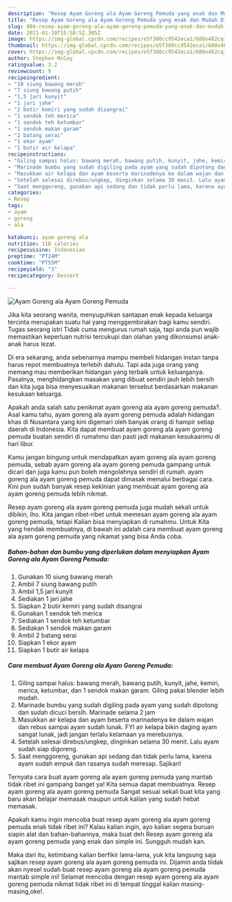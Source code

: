 ```yaml
---
description: "Resep Ayam Goreng ala Ayam Goreng Pemuda yang enak dan Mudah Dibuat"
title: "Resep Ayam Goreng ala Ayam Goreng Pemuda yang enak dan Mudah Dibuat"
slug: 984-resep-ayam-goreng-ala-ayam-goreng-pemuda-yang-enak-dan-mudah-dibuat
date: 2021-01-10T15:58:52.385Z
image: https://img-global.cpcdn.com/recipes/e5f380cc9542eca1/680x482cq70/ayam-goreng-ala-ayam-goreng-pemuda-foto-resep-utama.jpg
thumbnail: https://img-global.cpcdn.com/recipes/e5f380cc9542eca1/680x482cq70/ayam-goreng-ala-ayam-goreng-pemuda-foto-resep-utama.jpg
cover: https://img-global.cpcdn.com/recipes/e5f380cc9542eca1/680x482cq70/ayam-goreng-ala-ayam-goreng-pemuda-foto-resep-utama.jpg
author: Stephen McCoy
ratingvalue: 3.2
reviewcount: 9
recipeingredient:
- "10 siung bawang merah"
- "7 siung bawang putih"
- "1,5 jari kunyit"
- "1 jari jahe"
- "2 butir kemiri yang sudah disangrai"
- "1 sendok teh merica"
- "1 sendok teh ketumbar"
- "1 sendok makan garam"
- "2 batang serai"
- "1 ekor ayam"
- "1 butir air kelapa"
recipeinstructions:
- "Giling sampai halus: bawang merah, bawang putih, kunyit, jahe, kemiri, merica, ketumbar, dan 1 sendok makan garam. Giling pakai blender lebih mudah."
- "Marinade bumbu yang sudah digiling pada ayam yang sudah dipotong dan sudah dicuci bersih. Marinade selama 2 jam"
- "Masukkan air kelapa dan ayam beserta marinadenya ke dalam wajan dan rebus sampai ayam sudah lunak. FYI air kelapa bikin daging ayam sangat lunak, jadi jangan terlalu kelamaan ya merebusnya."
- "Setelah selesai direbus/ungkep, dinginkan selama 30 menit. Lalu ayam sudah siap digoreng."
- "Saat menggoreng, gunakan api sedang dan tidak perlu lama, karena ayam sudah empuk dan rasanya sudah meresap. Sajikan!"
categories:
- Resep
tags:
- ayam
- goreng
- ala

katakunci: ayam goreng ala 
nutrition: 118 calories
recipecuisine: Indonesian
preptime: "PT24M"
cooktime: "PT55M"
recipeyield: "3"
recipecategory: Dessert

---
```



![Ayam Goreng ala Ayam Goreng Pemuda](https://img-global.cpcdn.com/recipes/e5f380cc9542eca1/680x482cq70/ayam-goreng-ala-ayam-goreng-pemuda-foto-resep-utama.jpg)

Jika kita seorang wanita, menyuguhkan santapan enak kepada keluarga tercinta merupakan suatu hal yang menggembirakan bagi kamu sendiri. Tugas seorang istri Tidak cuma mengurus rumah saja, tapi anda pun wajib memastikan keperluan nutrisi tercukupi dan olahan yang dikonsumsi anak-anak harus lezat.

Di era  sekarang, anda sebenarnya mampu membeli hidangan instan tanpa harus repot membuatnya terlebih dahulu. Tapi ada juga orang yang memang mau memberikan hidangan yang terbaik untuk keluarganya. Pasalnya, menghidangkan masakan yang dibuat sendiri jauh lebih bersih dan kita juga bisa menyesuaikan makanan tersebut berdasarkan makanan kesukaan keluarga. 



Apakah anda salah satu penikmat ayam goreng ala ayam goreng pemuda?. Asal kamu tahu, ayam goreng ala ayam goreng pemuda adalah hidangan khas di Nusantara yang kini digemari oleh banyak orang di hampir setiap daerah di Indonesia. Kita dapat membuat ayam goreng ala ayam goreng pemuda buatan sendiri di rumahmu dan pasti jadi makanan kesukaanmu di hari libur.

Kamu jangan bingung untuk mendapatkan ayam goreng ala ayam goreng pemuda, sebab ayam goreng ala ayam goreng pemuda gampang untuk dicari dan juga kamu pun boleh mengolahnya sendiri di rumah. ayam goreng ala ayam goreng pemuda dapat dimasak memalui berbagai cara. Kini pun sudah banyak resep kekinian yang membuat ayam goreng ala ayam goreng pemuda lebih nikmat.

Resep ayam goreng ala ayam goreng pemuda juga mudah sekali untuk dibikin, lho. Kita jangan ribet-ribet untuk memesan ayam goreng ala ayam goreng pemuda, tetapi Kalian bisa menyiapkan di rumahmu. Untuk Kita yang hendak membuatnya, di bawah ini adalah cara membuat ayam goreng ala ayam goreng pemuda yang nikamat yang bisa Anda coba.

<!--inarticleads1-->

##### Bahan-bahan dan bumbu yang diperlukan dalam menyiapkan Ayam Goreng ala Ayam Goreng Pemuda:

1. Gunakan 10 siung bawang merah
1. Ambil 7 siung bawang putih
1. Ambil 1,5 jari kunyit
1. Sediakan 1 jari jahe
1. Siapkan 2 butir kemiri yang sudah disangrai
1. Gunakan 1 sendok teh merica
1. Sediakan 1 sendok teh ketumbar
1. Sediakan 1 sendok makan garam
1. Ambil 2 batang serai
1. Siapkan 1 ekor ayam
1. Siapkan 1 butir air kelapa




<!--inarticleads2-->

##### Cara membuat Ayam Goreng ala Ayam Goreng Pemuda:

1. Giling sampai halus: bawang merah, bawang putih, kunyit, jahe, kemiri, merica, ketumbar, dan 1 sendok makan garam. Giling pakai blender lebih mudah.
1. Marinade bumbu yang sudah digiling pada ayam yang sudah dipotong dan sudah dicuci bersih. Marinade selama 2 jam
1. Masukkan air kelapa dan ayam beserta marinadenya ke dalam wajan dan rebus sampai ayam sudah lunak. FYI air kelapa bikin daging ayam sangat lunak, jadi jangan terlalu kelamaan ya merebusnya.
1. Setelah selesai direbus/ungkep, dinginkan selama 30 menit. Lalu ayam sudah siap digoreng.
1. Saat menggoreng, gunakan api sedang dan tidak perlu lama, karena ayam sudah empuk dan rasanya sudah meresap. Sajikan!




Ternyata cara buat ayam goreng ala ayam goreng pemuda yang mantab tidak ribet ini gampang banget ya! Kita semua dapat membuatnya. Resep ayam goreng ala ayam goreng pemuda Sangat sesuai sekali buat kita yang baru akan belajar memasak maupun untuk kalian yang sudah hebat memasak.

Apakah kamu ingin mencoba buat resep ayam goreng ala ayam goreng pemuda enak tidak ribet ini? Kalau kalian ingin, ayo kalian segera buruan siapin alat dan bahan-bahannya, maka buat deh Resep ayam goreng ala ayam goreng pemuda yang enak dan simple ini. Sungguh mudah kan. 

Maka dari itu, ketimbang kalian berfikir lama-lama, yuk kita langsung saja sajikan resep ayam goreng ala ayam goreng pemuda ini. Dijamin anda tiidak akan nyesel sudah buat resep ayam goreng ala ayam goreng pemuda mantab simple ini! Selamat mencoba dengan resep ayam goreng ala ayam goreng pemuda nikmat tidak ribet ini di tempat tinggal kalian masing-masing,oke!.

